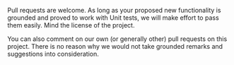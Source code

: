 Pull requests are welcome. As long as your proposed new functionality is grounded and proved to work with Unit tests, we will make effort to pass them easily. Mind the license of the project.

You can also comment on our own (or generally other) pull requests on this project. There is no reason why we would not take grounded remarks and suggestions into consideration.
